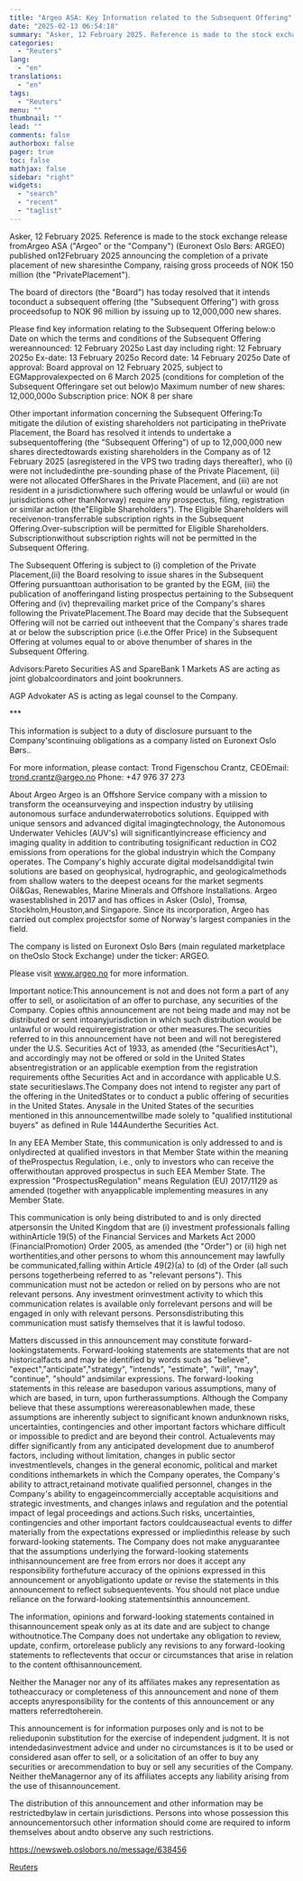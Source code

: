 ```yaml
---
title: "Argeo ASA: Key Information related to the Subsequent Offering"
date: "2025-02-13 06:54:18"
summary: "Asker, 12 February 2025. Reference is made to the stock exchange release fromArgeo ASA (\"Argeo\" or the \"Company\") (Euronext Oslo Børs: ARGEO) published on12February 2025 announcing the completion of a private placement of new sharesinthe Company, raising gross proceeds of NOK 150 million (the \"PrivatePlacement\").The board of directors (the \"Board\")..."
categories:
  - "Reuters"
lang:
  - "en"
translations:
  - "en"
tags:
  - "Reuters"
menu: ""
thumbnail: ""
lead: ""
comments: false
authorbox: false
pager: true
toc: false
mathjax: false
sidebar: "right"
widgets:
  - "search"
  - "recent"
  - "taglist"
---
```


Asker, 12 February 2025. Reference is made to the stock exchange release fromArgeo ASA ("Argeo" or the "Company") (Euronext Oslo Børs: ARGEO) published on12February 2025 announcing the completion of a private placement of new sharesinthe Company, raising gross proceeds of NOK 150 million (the "PrivatePlacement").

The board of directors (the "Board") has today resolved that it intends toconduct a subsequent offering (the "Subsequent Offering") with gross proceedsofup to NOK 96 million by issuing up to 12,000,000 new shares.

Please find key information relating to the Subsequent Offering below:o Date on which the terms and conditions of the Subsequent Offering wereannounced: 12 February 2025o Last day including right: 12 February 2025o Ex-date: 13 February 2025o Record date: 14 February 2025o Date of approval: Board approval on 12 February 2025, subject to EGMapprovalexpected on 6 March 2025 (conditions for completion of the Subsequent Offeringare set out below)o Maximum number of new shares: 12,000,000o Subscription price: NOK 8 per share

Other important information concerning the Subsequent Offering:To mitigate the dilution of existing shareholders not participating in thePrivate Placement, the Board has resolved it intends to undertake a subsequentoffering (the "Subsequent Offering") of up to 12,000,000 new shares directedtowards existing shareholders in the Company as of 12 February 2025 (asregistered in the VPS two trading days thereafter), who (i) were not includedinthe pre-sounding phase of the Private Placement, (ii) were not allocated OfferShares in the Private Placement, and (iii) are not resident in a jurisdictionwhere such offering would be unlawful or would (in jurisdictions other thanNorway) require any prospectus, filing, registration or similar action (the"Eligible Shareholders"). The Eligible Shareholders will receivenon-transferrable subscription rights in the Subsequent Offering.Over-subscription will be permitted for Eligible Shareholders. Subscriptionwithout subscription rights will not be permitted in the Subsequent Offering.

The Subsequent Offering is subject to (i) completion of the Private Placement,(ii) the Board resolving to issue shares in the Subsequent Offering pursuanttoan authorisation to be granted by the EGM, (iii) the publication of anofferingand listing prospectus pertaining to the Subsequent Offering and (iv) theprevailing market price of the Company's shares following the PrivatePlacement.The Board may decide that the Subsequent Offering will not be carried out intheevent that the Company's shares trade at or below the subscription price (i.e.the Offer Price) in the Subsequent Offering at volumes equal to or above thenumber of shares in the Subsequent Offering.

Advisors:Pareto Securities AS and SpareBank 1 Markets AS are acting as joint globalcoordinators and joint bookrunners.

AGP Advokater AS is acting as legal counsel to the Company.

\*\*\*

This information is subject to a duty of disclosure pursuant to the Company'scontinuing obligations as a company listed on Euronext Oslo Børs..

For more information, please contact: Trond Figenschou Crantz, CEOEmail: trond.crantz@argeo.no Phone: +47 976 37 273

About Argeo Argeo is an Offshore Service company with a mission to transform the oceansurveying and inspection industry by utilising autonomous surface andunderwaterrobotics solutions. Equipped with unique sensors and advanced digital imagingtechnology, the Autonomous Underwater Vehicles (AUV's) will significantlyincrease efficiency and imaging quality in addition to contributing tosignificant reduction in CO2 emissions from operations for the global industryin which the Company operates. The Company's highly accurate digital modelsanddigital twin solutions are based on geophysical, hydrographic, and geologicalmethods from shallow waters to the deepest oceans for the market segments Oil&Gas, Renewables, Marine Minerals and Offshore Installations. Argeo wasestablished in 2017 and has offices in Asker (Oslo), Tromsø, Stockholm,Houston,and Singapore. Since its incorporation, Argeo has carried out complex projectsfor some of Norway's largest companies in the field.

The company is listed on Euronext Oslo Børs (main regulated marketplace on theOslo Stock Exchange) under the ticker: ARGEO.

Please visit www.argeo.no for more information.

Important notice:This announcement is not and does not form a part of any offer to sell, or asolicitation of an offer to purchase, any securities of the Company. Copies ofthis announcement are not being made and may not be distributed or sent intoanyjurisdiction in which such distribution would be unlawful or would requireregistration or other measures.The securities referred to in this announcement have not been and will not beregistered under the U.S. Securities Act of 1933, as amended (the "SecuritiesAct"), and accordingly may not be offered or sold in the United States absentregistration or an applicable exemption from the registration requirements ofthe Securities Act and in accordance with applicable U.S. state securitieslaws.The Company does not intend to register any part of the offering in the UnitedStates or to conduct a public offering of securities in the United States. Anysale in the United States of the securities mentioned in this announcementwillbe made solely to "qualified institutional buyers" as defined in Rule 144Aunderthe Securities Act.

In any EEA Member State, this communication is only addressed to and is onlydirected at qualified investors in that Member State within the meaning of theProspectus Regulation, i.e., only to investors who can receive the offerwithoutan approved prospectus in such EEA Member State. The expression "ProspectusRegulation" means Regulation (EU) 2017/1129 as amended (together with anyapplicable implementing measures in any Member State.

This communication is only being distributed to and is only directed atpersonsin the United Kingdom that are (i) investment professionals falling withinArticle 19(5) of the Financial Services and Markets Act 2000 (FinancialPromotion) Order 2005, as amended (the "Order") or (ii) high net worthentities,and other persons to whom this announcement may lawfully be communicated,falling within Article 49(2)(a) to (d) of the Order (all such persons togetherbeing referred to as "relevant persons"). This communication must not be actedon or relied on by persons who are not relevant persons. Any investment orinvestment activity to which this communication relates is available only forrelevant persons and will be engaged in only with relevant persons. Personsdistributing this communication must satisfy themselves that it is lawful todoso.

Matters discussed in this announcement may constitute forward-lookingstatements. Forward-looking statements are statements that are not historicalfacts and may be identified by words such as "believe", "expect","anticipate","strategy", "intends", "estimate", "will", "may", "continue", "should" andsimilar expressions. The forward-looking statements in this release are basedupon various assumptions, many of which are based, in turn, upon furtherassumptions. Although the Company believe that these assumptions werereasonablewhen made, these assumptions are inherently subject to significant known andunknown risks, uncertainties, contingencies and other important factors whichare difficult or impossible to predict and are beyond their control. Actualevents may differ significantly from any anticipated development due to anumberof factors, including without limitation, changes in public sector investmentlevels, changes in the general economic, political and market conditions inthemarkets in which the Company operates, the Company's ability to attract,retainand motivate qualified personnel, changes in the Company's ability to engageincommercially acceptable acquisitions and strategic investments, and changes inlaws and regulation and the potential impact of legal proceedings and actions.Such risks, uncertainties, contingencies and other important factors couldcauseactual events to differ materially from the expectations expressed or impliedinthis release by such forward-looking statements. The Company does not make anyguarantee that the assumptions underlying the forward-looking statements inthisannouncement are free from errors nor does it accept any responsibility forthefuture accuracy of the opinions expressed in this announcement or anyobligationto update or revise the statements in this announcement to reflect subsequentevents. You should not place undue reliance on the forward-looking statementsinthis announcement.

The information, opinions and forward-looking statements contained in thisannouncement speak only as at its date and are subject to change withoutnotice.The Company does not undertake any obligation to review, update, confirm, ortorelease publicly any revisions to any forward-looking statements to reflectevents that occur or circumstances that arise in relation to the content ofthisannouncement.

Neither the Manager nor any of its affiliates makes any representation as totheaccuracy or completeness of this announcement and none of them accepts anyresponsibility for the contents of this announcement or any matters referredtoherein.

This announcement is for information purposes only and is not to be relieduponin substitution for the exercise of independent judgment. It is not intendedasinvestment advice and under no circumstances is it to be used or considered asan offer to sell, or a solicitation of an offer to buy any securities or arecommendation to buy or sell any securities of the Company. Neither theManagernor any of its affiliates accepts any liability arising from the use of thisannouncement.

The distribution of this announcement and other information may be restrictedbylaw in certain jurisdictions. Persons into whose possession this announcementorsuch other information should come are required to inform themselves about andto observe any such restrictions.

https://newsweb.oslobors.no/message/638456

[Reuters](https://www.tradingview.com/news/reuters.com,2025-02-12:newsml_ObiPGz62a:0-argeo-asa-key-information-related-to-the-subsequent-offering/)
